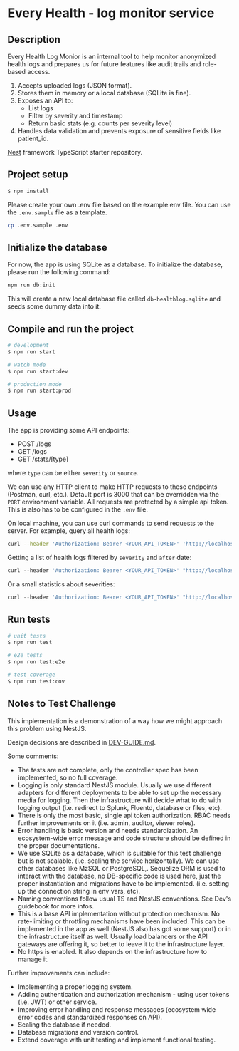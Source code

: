# Every Health - log monitor service

## Description

Every Health Log Monior is an internal tool to help monitor anonymized health logs and prepares us for future features like audit trails and role-based access.

1. Accepts uploaded logs (JSON format).
2. Stores them in memory or a local database (SQLite is fine).
3. Exposes an API to:
    - List logs
    - Filter by severity and timestamp
    - Return basic stats (e.g. counts per severity level)
4. Handles data validation and prevents exposure of sensitive fields like patient_id.


[Nest](https://github.com/nestjs/nest) framework TypeScript starter repository.

## Project setup

```bash
$ npm install
```

Please create your own .env file based on the example.env file. You can use the `.env.sample` file as a template.

```bash
cp .env.sample .env
```


## Initialize the database

For now, the app is using SQLite as a database. To initialize the database, please run the following command:

```bash
npm run db:init
```

This will create a new local database file called `db-healthlog.sqlite` and seeds some dummy data into it.

## Compile and run the project

```bash
# development
$ npm run start

# watch mode
$ npm run start:dev

# production mode
$ npm run start:prod
```

## Usage

The app is providing some API endpoints:

- POST /logs
- GET /logs
- GET /stats/[type]

where `type` can be either `severity` or `source`.

We can use any HTTP client to make HTTP requests to these endpoints (Postman, curl, etc.). Default port is 3000 that can be overridden via the `PORT` environment variable. All requests are protected by a simple api token. This is also has to be configured in the `.env` file.

On local machine, you can use curl commands to send requests to the server. For example, query all health logs:

```bash
curl --header 'Authorization: Bearer <YOUR_API_TOKEN>' 'http://localhost:3000/logs'
```

Getting a list of health logs filtered by `severity` and `after` date:

```ts
curl --header 'Authorization: Bearer <YOUR_API_TOKEN>' "http://localhost:3000/logs?severity=info&after=2025-05-02T18:12:00Z"
```

Or a small statistics about severities:

```ts
curl --header 'Authorization: Bearer <YOUR_API_TOKEN>' "http://localhost:3000/stats/severity"
```


## Run tests

```bash
# unit tests
$ npm run test

# e2e tests
$ npm run test:e2e

# test coverage
$ npm run test:cov
```

## Notes to Test Challenge

This implementation is a demonstration of a way how we might approach this problem using NestJS.

Design decisions are described in [DEV-GUIDE.md](./DEV-GUIDE.md).

Some comments:
- The tests are not complete, only the controller spec has been implemented, so no full coverage.
- Logging is only standard NestJS module. Usually we use different adapters for different deployments to be able to set up the necessary media for logging. Then the infrastructure will decide what to do with logging output (i.e. redirect to Splunk, Fluentd, database or files, etc).
- There is only the most basic, single api token authorization. RBAC needs further improvements on it (i.e. admin, auditor, viewer roles).
- Error handling is basic version and needs standardization. An ecosystem-wide error message and code structure should be defined in the proper documentations.
- We use SQLite as a database, which is suitable for this test challenge but is not scalable. (i.e. scaling the service horizontally). We can use other databases like MzSQL or PostgreSQL,. Sequelize ORM is used to interact with the database, no DB-specific code is used here, just the proper instantiation and migrations have to be implemented. (i.e. setting up the connection string in env vars, etc).
- Naming conventions follow usual TS and NestJS conventions. See Dev's guidebook for more infos.
- This is a base API implementation without protection mechanism. No rate-limiting or throttling mechanisms have been included. This can be implemented in the app as well (NestJS also has got some support) or in the infrastructure itself as well. Usually load balancers or the API gateways are offering it, so better to leave it to the infrastructure layer.
- No https is enabled. It also depends on the infrastructure how to manage it.

Further improvements can include:
- Implementing a proper logging system.
- Adding authentication and authorization mechanism - using user tokens (i.e.  JWT) or other service.
- Improving error handling and response messages (ecosystem wide error codes and standardized responses on API).
- Scaling the database if needed.
- Database migrations and version control.
- Extend coverage with unit testing and implement functional testing.
